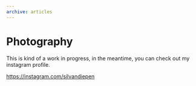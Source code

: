 ```yaml
---
archive: articles
---
```


# Photography

This is kind of a work in progress, in the meantime, you can check out my instagram profile.

https://instagram.com/silvandiepen

